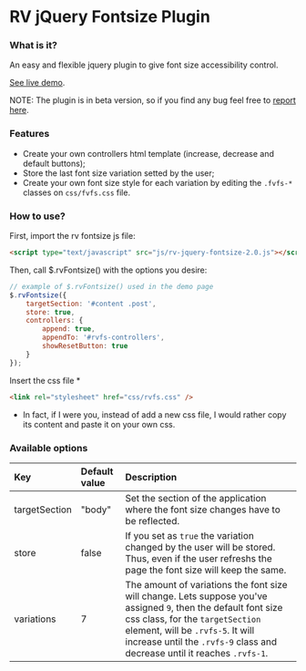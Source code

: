 # RV jQuery Fontsize Plugin

### What is it?
An easy and flexible jquery plugin to give font size accessibility control.

[See live demo](http://www.ramonvictor.com/demo/fontsize/fontsize2.0/).

NOTE: The plugin is in beta version, so if you find any bug feel free to [report here](https://github.com/ramonvictor/rv-jquery-fontsize/issues).

### Features
* Create your own controllers html template (increase, decrease and default buttons);
* Store the last font size variation setted by the user;
* Create your own font size style for each variation by editing the `.fvfs-*` classes on `css/fvfs.css` file.


### How to use?

First, import the rv fontsize js file:
``` html
<script type="text/javascript" src="js/rv-jquery-fontsize-2.0.js"></script>
```

Then, call $.rvFontsize() with the options you desire:

``` js
// example of $.rvFontsize() used in the demo page
$.rvFontsize({
    targetSection: '#content .post',
    store: true,
    controllers: {
        append: true,
        appendTo: '#rvfs-controllers',
        showResetButton: true
    }
}); 
```

Insert the css file *
``` html
<link rel="stylesheet" href="css/rvfs.css" />
```
* In fact, if I were you, instead of add a new css file, I would rather copy its content and paste it on your own css.

### Available options

| Key            | Default value           | Description   |
| :------------- | :------------- | :------------ |
| targetSection  | "body"         | Set the section of the application where the font size changes have to be reflected. |
| store          | false          | If you set as `true` the variation changed by the user will be stored. Thus, even if the user refreshs the page the font size will keep the same. |
| variations     | 7         |  The amount of variations the font size will change. Lets suppose  you've assigned `9`, then the default font size css class, for the `targetSection` element, will be `.rvfs-5`. It will increase until the `.rvfs-9` class and decrease until it reaches `.rvfs-1`. |


